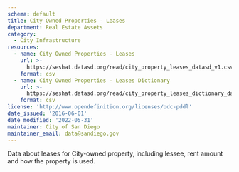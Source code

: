 ```yaml
---
schema: default
title: City Owned Properties - Leases
department: Real Estate Assets
category:
  - City Infrastructure
resources:
  - name: City Owned Properties - Leases
    url: >-
      https://seshat.datasd.org/read/city_property_leases_datasd_v1.csv
    format: csv
  - name: City Owned Properties - Leases Dictionary
    url: >-
      https://seshat.datasd.org/read/city_property_leases_dictionary_datasd.csv
    format: csv
license: 'http://www.opendefinition.org/licenses/odc-pddl'
date_issued: '2016-06-01'
date_modified: '2022-05-31'
maintainer: City of San Diego
maintainer_email: data@sandiego.gov
---
```

Data about leases for City-owned property, including lessee,
rent amount and how the property is used.
